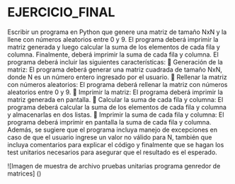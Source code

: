 # EJERCICIO_FINAL
Escribir un programa en Python que genere una matriz de tamaño NxN y
la llene con números aleatorios entre 0 y 9. El programa deberá imprimir
la matriz generada y luego calcular la suma de los elementos de cada fila y
columna. Finalmente, deberá imprimir la suma de cada fila y columna.
El programa deberá incluir las siguientes características:
 Generación de la matriz: El programa deberá generar una matriz
cuadrada de tamaño NxN, donde N es un número entero ingresado
por el usuario.
 Rellenar la matriz con números aleatorios: El programa deberá
rellenar la matriz con números aleatorios entre 0 y 9.
 Imprimir la matriz: El programa deberá imprimir la matriz generada
en pantalla.
 Calcular la suma de cada fila y columna: El programa deberá
calcular la suma de los elementos de cada fila y columna y
almacenarlas en dos listas.
 Imprimir la suma de cada fila y columna: El programa deberá
imprimir en pantalla la suma de cada fila y columna.
Además, se sugiere que el programa incluya manejo de excepciones en
caso de que el usuario ingrese un valor no válido para N, también que
incluya comentarios para explicar el código y finalmente que se hagan los
test unitarios necesarios para asegurar que el resultado es el esperado.


![Imagen de muestra de archivo pruebas unitarias programa genredor de matrices]
()
